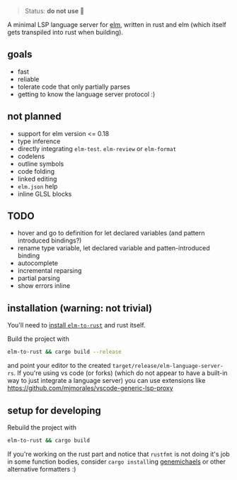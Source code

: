> Status: **do not use 💩**

A minimal LSP language server for [elm](https://elm-lang.org/), written in rust and elm (which itself gets transpiled into rust when building).

## goals
- fast
- reliable
- tolerate code that only partially parses
- getting to know the language server protocol :)

## not planned
- support for elm version <= 0.18
- type inference
- directly integrating `elm-test`. `elm-review` or `elm-format`
- codelens
- outline symbols
- code folding
- linked editing
- `elm.json` help
- inline GLSL blocks

## TODO
- hover and go to definition for let declared variables (and pattern introduced bindings?)
- rename type variable, let declared variable and patten-introduced binding
- autocomplete
- incremental reparsing
- partial parsing
- show errors inline

## installation (warning: not trivial)
You'll need to [install `elm-to-rust`](https://github.com/lue-bird/elm-syntax-to-rust/tree/main/node-elm-to-rust) and rust itself.

Build the project with
```bash
elm-to-rust && cargo build --release
```

and point your editor to the created `target/release/elm-language-server-rs`.
If you're using vs code (or forks) (which do not appear to have a built-in way to just integrate a language server) you can use extensions like https://github.com/mjmorales/vscode-generic-lsp-proxy


## setup for developing
Rebuild the project with
```bash
elm-to-rust && cargo build
```

If you're working on the rust part and notice that
`rustfmt` is not doing it's job in some function bodies,
consider `cargo install`ing [genemichaels](https://github.com/andrewbaxter/genemichaels/blob/master/crates/genemichaels/readme.md)
or other alternative formatters :)
